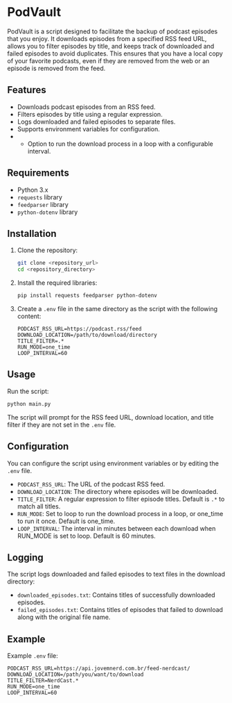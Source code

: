 # PodVault

PodVault is a script designed to facilitate the backup of podcast episodes that you enjoy. It downloads episodes from a specified RSS feed URL, allows you to filter episodes by title, and keeps track of downloaded and failed episodes to avoid duplicates. This ensures that you have a local copy of your favorite podcasts, even if they are removed from the web or an episode is removed from the feed.

## Features

- Downloads podcast episodes from an RSS feed.
- Filters episodes by title using a regular expression.
- Logs downloaded and failed episodes to separate files.
- Supports environment variables for configuration.
- - Option to run the download process in a loop with a configurable interval.

## Requirements

- Python 3.x
- `requests` library
- `feedparser` library
- `python-dotenv` library

## Installation

1. Clone the repository:
    ```sh
    git clone <repository_url>
    cd <repository_directory>
    ```

2. Install the required libraries:
    ```sh
    pip install requests feedparser python-dotenv
    ```

3. Create a `.env` file in the same directory as the script with the following content:
    ```dotenv
    PODCAST_RSS_URL=https://podcast.rss/feed
    DOWNLOAD_LOCATION=/path/to/download/directory
    TITLE_FILTER=.*
    RUN_MODE=one_time
    LOOP_INTERVAL=60
    ```

## Usage

Run the script:
```sh
python main.py
```

The script will prompt for the RSS feed URL, download location, and title filter if they are not set in the `.env` file.

## Configuration

You can configure the script using environment variables or by editing the `.env` file.

- `PODCAST_RSS_URL`: The URL of the podcast RSS feed.
- `DOWNLOAD_LOCATION`: The directory where episodes will be downloaded.
- `TITLE_FILTER`: A regular expression to filter episode titles. Default is `.*` to match all titles.
- `RUN_MODE`: Set to loop to run the download process in a loop, or one_time to run it once. Default is one_time.
- `LOOP_INTERVAL`: The interval in minutes between each download when RUN_MODE is set to loop. Default is 60 minutes.

## Logging

The script logs downloaded and failed episodes to text files in the download directory:

- `downloaded_episodes.txt`: Contains titles of successfully downloaded episodes.
- `failed_episodes.txt`: Contains titles of episodes that failed to download along with the original file name.

## Example

Example `.env` file:
```dotenv
PODCAST_RSS_URL=https://api.jovemnerd.com.br/feed-nerdcast/
DOWNLOAD_LOCATION=/path/you/want/to/download
TITLE_FILTER=NerdCast.*
RUN_MODE=one_time
LOOP_INTERVAL=60
```